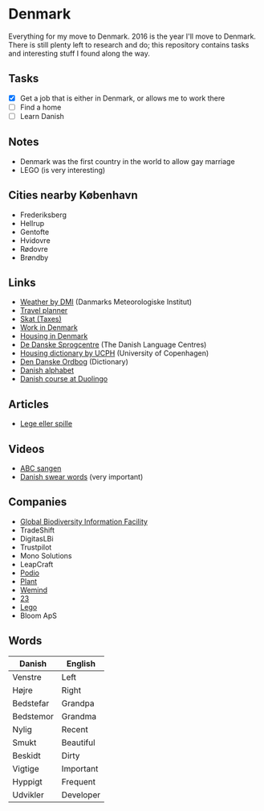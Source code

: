 # Denmark
Everything for my move to Denmark. 2016 is the year I'll move to Denmark. There is still plenty left to research and do; this repository contains tasks and interesting stuff I found along the way.

## Tasks
- [x] Get a job that is either in Denmark, or allows me to work there
- [ ] Find a home
- [ ] Learn Danish

## Notes
- Denmark was the first country in the world to allow gay marriage
- LEGO (is very interesting)

## Cities nearby København
- Frederiksberg
- Hellrup
- Gentofte
- Hvidovre
- Rødovre
- Brøndby

## Links
- [Weather by DMI](http://www.dmi.dk/vejr/) (Danmarks Meteorologiske Institut)
- [Travel planner](http://rejseplanen.dk)
- [Skat (Taxes)](http://www.skat.dk/)
- [Work in Denmark](https://www.workindenmark.dk)
- [Housing in Denmark](https://www.workindenmark.dk/Links/Housing)
- [De Danske Sprogcentre](http://dedanskesprogcentre.dk/en/forside/) (The Danish Language Centres)
- [Housing dictionary by UCPH](http://studies.ku.dk/welcome/housing/dictionary/) (University of Copenhagen)
- [Den Danske Ordbog](http://ordnet.dk/ddo_en) (Dictionary)
- [Danish alphabet](https://www.duolingo.com/comment/4287094)
- [Danish course at Duolingo](https://www.duolingo.com/comment/4277767)

## Articles
- [Lege eller spille](http://jesperhansen.co.uk/play)

## Videos
- [ABC sangen](https://www.youtube.com/watch?v=bqxxWqazOHI)
- [Danish swear words](https://www.youtube.com/watch?v=96Sv8XkRAAU) (very important)

## Companies
- [Global Biodiversity Information Facility](http://www.gbif.org)
- TradeShift
- DigitasLBi
- Trustpilot
- Mono Solutions
- LeapCraft
- [Podio](https://podio.com)
- [Plant](http://plant.dk)
- [Wemind](http://wemind.dk)
- [23](http://www.23company.com)
- [Lego](http://www.lego.com/en-gb/careers/searchpage)
- Bloom ApS

## Words

Danish | English
-------|--------
Venstre | Left
Højre | Right
Bedstefar | Grandpa
Bedstemor | Grandma
Nylig | Recent
Smukt | Beautiful
Beskidt | Dirty
Vigtige | Important
Hyppigt | Frequent
Udvikler | Developer
